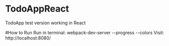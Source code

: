 # TodoAppReact
TodoApp test version working in React

#How to Run
Run in terminal:
	webpack-dev-server --progress --colors
Visit:
	http://localhost:8080/